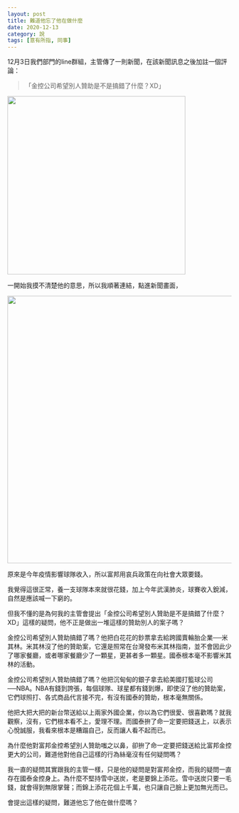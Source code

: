```yaml
---
layout: post
title: 難道他忘了他在做什麼
date: 2020-12-13
category: 說
tags: [意有所指, 同事]
---
```


12月3日我們部門的line群組，主管傳了一則新聞，在該新聞訊息之後加註一個評論：<br>
> 「金控公司希望別人贊助是不是搞錯了什麼？XD」
 
<img src="/blog/assets/images/2020/forget1.jpg" style="width:400px"/>

一開始我摸不清楚他的意思，所以我順著連結，點進新聞畫面，

<!--more-->

<img src="/blog/assets/images/2020/forget2.jpg" style="width:600px"/>
 
原來是今年疫情影響球隊收入，所以富邦用哀兵政策在向社會大眾要錢。

我覺得這很正常，養一支球隊本來就很花錢，加上今年武漢肺炎，球賽收入銳減，自然是應該喊一下窮的。

但我不懂的是為何我的主管會提出「金控公司希望別人贊助是不是搞錯了什麼？XD」這樣的疑問，他不正是做出一堆這樣的贊助別人的案子嗎？

金控公司希望別人贊助搞錯了嗎？他把白花花的鈔票拿去給跨國賣輪胎企業──米其林。米其林沒了他的贊助案，它還是照常在台灣發布米其林指南，並不會因此少了哪家餐廳，或者哪家餐廳少了一顆星，更甚者多一顆星。國泰根本毫不影響米其林的活動。

金控公司希望別人贊助搞錯了嗎？他把沉甸甸的銀子拿去給美國打籃球公司──NBA。NBA有錢到誇張，每個球隊、球星都有錢到爆，即使沒了他的贊助案，它們球照打、各式商品代言接不完，有沒有國泰的贊助，根本毫無關係。

他把大把大把的新台幣送給以上兩家外國企業，你以為它們很愛、很喜歡嗎？就我觀察，沒有，它們根本看不上，愛理不理。而國泰拚了命一定要把錢送上，以表示心悅誠服，我看來根本是糟蹋自己，反而讓人看不起而已。

為什麼他對富邦金控希望別人贊助嗤之以鼻，卻拚了命一定要把錢送給比富邦金控更大的公司，難道他對他自己這樣的行為絲毫沒有任何疑問嗎？

我一直的疑問其實跟我的主管一樣，只是他的疑問是對富邦金控，而我的疑問一直存在國泰金控身上。為什麼不堅持雪中送炭，老是要錦上添花。雪中送炭只要一毛錢，就會得到無限掌聲；而錦上添花花個上千萬，也只讓自己臉上更加無光而已。

會提出這樣的疑問，難道他忘了他在做什麼嗎？
